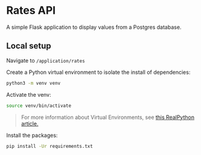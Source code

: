 # Rates API
A simple Flask application to display values from a Postgres database.

## Local setup
Navigate to `/application/rates`

Create a Python virtual environment to isolate the install of dependencies:

```bash
python3 -m venv venv
```

Activate the venv:

```bash
source venv/bin/activate
```

> For more information about Virtual Environments, see [this RealPython article.](https://realpython.com/python-virtual-environments-a-primer/)

Install the packages:

```bash
pip install -Ur requirements.txt
```


